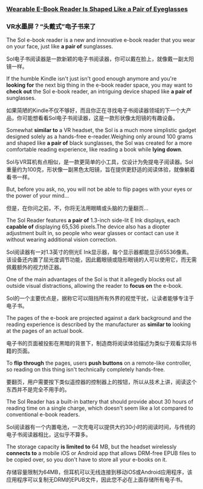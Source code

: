 ### [Wearable E-Book Reader Is Shaped Like a Pair of Eyeglasses](https://web.shanbay.com/reading/web-news/articles/qkgjg)
### VR水墨屏？“头戴式”电子书来了

The Sol e-book reader is a new and innovative e-book reader that you wear on your face, just like **a pair of** sunglasses.

Sol电子书阅读器是一款新颖的电子书阅读器，你可以戴在脸上，就像戴一副太阳镜一样。

If the humble Kindle isn't just isn't good enough anymore and you're **looking for** the next big thing in the e-book reader space, you may want to **check out** the Sol e-book reader, an intriguing device shaped like **a pair of** sunglasses.

如果简陋的Kindle不仅不够好，而且你正在寻找电子书阅读器领域的下一个大产品，你可能想看看Sol电子书阅读器，这是一款形状像太阳镜的有趣设备。

Somewhat **similar to** a VR headset, the Sol is a much more simplistic gadget designed solely as a hands-free e-reader.Weighing only around 100 grams and shaped like **a pair of** black sunglasses, the Sol was created for a more comfortable reading experience, like reading a book while **lying down**.

Sol与VR耳机有点相似，是一款更简单的小工具，仅设计为免提电子阅读器。Sol重量约为100克，形状像一副黑色太阳镜，旨在提供更舒适的阅读体验，就像躺着看书一样。

But, before you ask, no, you will not be able to flip pages with your eyes or the power of your mind…

但是，在你问之前，不，你将无法用眼睛或头脑的力量翻页…

The Sol Reader features **a pair of** 1.3-inch side-lit E Ink displays, each **capable of** displaying 65,536 pixels.The device also has a diopter adjustment built in, so people who wear glasses or contact can use it without wearing additional vision correction.

Sol阅读器有一对1.3英寸的侧光E Ink显示器，每个显示器都能显示65536像素。该设备还内置了屈光度调节功能，因此戴眼镜或隐形眼镜的人可以使用它，而无需佩戴额外的视力矫正器。

One of the main advantages of the Sol is that it allegedly blocks out all outside visual distractions, allowing the reader to **focus on** the e-book.

Sol的一个主要优点是，据称它可以阻挡所有外界的视觉干扰，让读者能够专注于电子书。

The pages of the e-book are projected against a dark background and the reading experience is described by the manufacturer as **similar to** looking at the pages of an actual book.

电子书的页面被投影在黑暗的背景下，制造商将阅读体验描述为类似于观看实际书籍的页面。

To **flip through** the pages, users **push buttons** on a remote-like controller, so reading on this thing isn't technically completely hands-free.

要翻页，用户需要按下类似遥控器的控制器上的按钮，所以从技术上讲，阅读这个东西并不是完全不用手的。

The Sol Reader has a built-in battery that should provide about 30 hours of reading time on a single charge, which doesn't seem like a lot compared to conventional e-book readers.

Sol阅读器有一个内置电池，一次充电可以提供大约30小时的阅读时间，与传统的电子书阅读器相比，这似乎不算多。

The storage capacity **is limited to** 64 MB, but the headset wirelessly **connects to** a mobile iOS or Android app that allows DRM-free EPUB files to be copied over, so you don't have to store all your e-books on it.

存储容量限制为64MB，但耳机可以无线连接到移动iOS或Android应用程序，该应用程序可以复制无DRM的EPUB文件，因此您不必在上面存储所有电子书。
